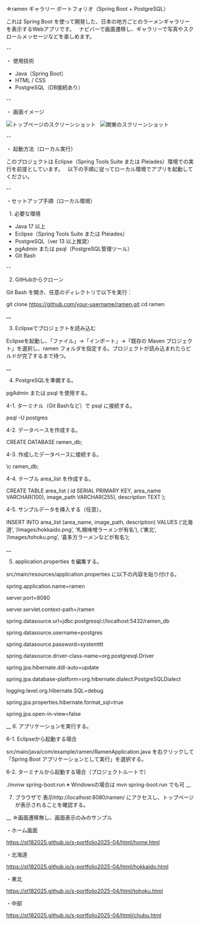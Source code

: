 
☆ramen ギャラリー
ポートフォリオ（Spring Boot + PostgreSQL）

これは Spring Boot を使って開発した、日本の地方ごとのラーメンギャラリーを表示するWebアプリです。  
ナビバーで画面遷移し、ギャラリーで写真やスクロールメッセージなどを楽しめます。

--

・ 使用技術

- Java（Spring Boot）
- HTML / CSS
- PostgreSQL（DB接続あり）

--

・ 画面イメージ

![トップページのスクリーンショット](./ramen/screenshot.png)  
![関東のスクリーンショット](./ramen/screenshot2.png)

--

・ 起動方法（ローカル実行）

このプロジェクトは Eclipse（Spring Tools Suite または Pleiades）環境での実行を前提としています。  
以下の手順に従ってローカル環境でアプリを起動してください。

--

・セットアップ手順（ローカル環境）

  1. 必要な環境

- Java 17 以上
- Eclipse（Spring Tools Suite または Pleiades）
- PostgreSQL（ver 13 以上推奨）
- pgAdmin または psql（PostgreSQL管理ツール）
- Git Bash

--

2. GitHubからクローン

Git Bash を開き、任意のディレクトリで以下を実行：

git clone https://github.com/your-username/ramen.git
cd ramen

__

3. Eclipseでプロジェクトを読み込む

Eclipseを起動し、「ファイル」→「インポート」→「既存の Maven プロジェクト」を選択し、ramen フォルダを指定する。プロジェクトが読み込まれたらビルドが完了するまで待つ。

__

  4. PostgreSQLを準備する。
  
  pgAdmin または psql を使用する。  

4-1. ターミナル（Git Bashなど）で psql に接続する。

psql -U postgres

4-2. データベースを作成する。

CREATE DATABASE ramen_db;

4-3. 作成したデータベースに接続する。

\c ramen_db;

4-4. テーブル area_list を作成する。

CREATE TABLE area_list (
id SERIAL PRIMARY KEY,
area_name VARCHAR(100),
image_path VARCHAR(255),
description TEXT
);

4-5. サンプルデータを挿入する（任意）。

INSERT INTO area_list (area_name, image_path, description) VALUES
(‘北海道’, ‘/images/hokkaido.png’, ‘札幌味噌ラーメンが有名’),
(‘東北’, ‘/images/tohoku.png’, ‘喜多方ラーメンなどが有名’);

__

5. application.properties を編集する。

src/main/resources/application.properties に以下の内容を貼り付ける。 

spring.application.name=ramen

server.port=8080

server.servlet.context-path=/ramen

spring.datasource.url=jdbc:postgresql://localhost:5432/ramen_db

spring.datasource.username=postgres

spring.datasource.password=systemttt

spring.datasource.driver-class-name=org.postgresql.Driver

spring.jpa.hibernate.ddl-auto=update

spring.jpa.database-platform=org.hibernate.dialect.PostgreSQLDialect

logging.level.org.hibernate.SQL=debug

spring.jpa.properties.hibernate.format_sql=true

spring.jpa.open-in-view=false

__
6. アプリケーションを実行する。

6-1. Eclipseから起動する場合

src/main/java/com/example/ramen/RamenApplication.java を右クリックして「Spring Boot アプリケーションとして実行」を選択する。

6-2. ターミナルから起動する場合（プロジェクトルートで）

./mvnw spring-boot:run
 ※ Windowsの場合は mvn spring-boot:run でも可
__

7. ブラウザで 表示http://localhost:8080/ramen/ にアクセスし、トップページが表示されることを確認する。  

__
☆画面遷移無し、画面表示のみのサンプル

・ホーム画面

https://st182025.github.io/s-portfolio2025-04/html/home.html

・北海道

https://st182025.github.io/s-portfolio2025-04/html/hokkaido.html

・東北

https://st182025.github.io/s-portfolio2025-04/html/tohoku.html

・中部

https://st182025.github.io/s-portfolio2025-04/html/chubu.html


